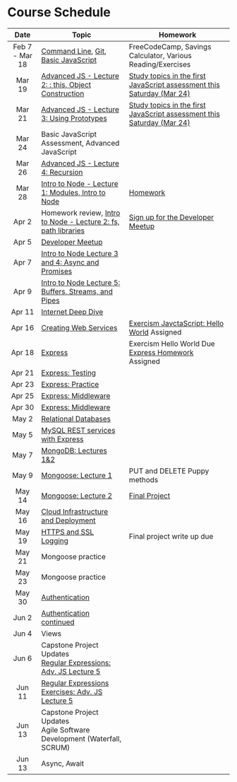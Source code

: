 # Course Schedule

|Date   | Topic  | Homework  |
|:---:|---|---|
| Feb 7 - Mar 18| [Command Line](lectures/02-command-line/README.md), [Git](lectures/03-source-control/README.md), [Basic JavaScript](lectures/04-javascript-basics/README.md)| FreeCodeCamp, Savings Calculator, Various Reading/Exercises|
|Mar 19| [Advanced JS - Lecture 2: : this, Object Construction](lectures/05-advanced-javascript/) |[Study topics in the first JavaScript assessment this Saturday (Mar 24)](assessment-js-git-topics.md)|
|Mar 21| [Advanced JS - Lecture 3: Using Prototypes](lectures/05-advanced-javascript/) |[Study topics in the first JavaScript assessment this Saturday (Mar 24)](assessment-js-git-topics.md)|
|Mar 24| Basic JavaScript Assessment, Advanced JavaScript||
|Mar 26| [Advanced JS - Lecture 4: Recursion](lectures/05-advanced-javascript/)||
|Mar 28| [Intro to Node - Lecture 1: Modules, Intro to Node](lectures/06-intro-to-node/)|[Homework](https://classroom.github.com/a/WoLDoaz)|
|Apr 2| Homework review, [Intro to Node - Lecture 2: fs, path libraries](lectures/06-intro-to-node/)|[Sign up for the Developer Meetup](https://www.meetup.com/fayettevillejs/events/248956984/)|
|Apr 5| [Developer Meetup](https://www.meetup.com/fayettevillejs/events/248956984/) ||
|Apr 7| [Intro to Node Lecture 3 and 4: Async and Promises](lectures/06-intro-to-node/) ||
|Apr 9| [Intro to Node Lecture 5: Buffers, Streams, and Pipes](lectures/06-intro-to-node/) ||
|Apr 11| [Internet Deep Dive](lectures/07-internet-deep-dive/) ||
|Apr 16| [Creating Web Services](lectures/08-creating-web-services/) |[Exercism JavctaScript: Hello World](http://exercism.io/languages/javascript/about) Assigned|
|Apr 18| [Express](lectures/09-express/) | Exercism Hello World Due <br/>[Express Homework](lectures/09-express/homework01.md) Assigned |
|Apr 21| [Express: Testing](lectures/09-express/) ||
|Apr 23| [Express: Practice](lectures/12-express-practice/) ||
|Apr 25| [Express: Middleware](lectures/09-express/) ||
|Apr 30| [Express: Middleware](lectures/09-express/) ||
|May 2| [Relational Databases](lectures/14-relational-databases/) ||
|May 5| [MySQL REST services with Express](lectures/14-relational-databases/) ||
|May 7| [MongoDB: Lectures 1&2](lectures/15-mongodb/) ||
|May 9| [Mongoose: Lecture 1](lectures/16-mongoose/) | PUT and DELETE Puppy methods|
|May 14| [Mongoose: Lecture 2](lectures/16-mongoose/) |[Final Project](./finalproject.md)|
|May 16| [Cloud Infrastructure and Deployment](lectures/17-cloud-infrastructure/) ||
|May 19| [HTTPS and SSL](lectures/18-http-and-ssl/)<br/>[Logging](lectures/19-logging/)|Final project write up due|
|May 21| Mongoose practice||
|May 23| Mongoose practice||
|May 30| [Authentication](lectures/20-authentication/)||
|Jun 2| [Authentication continued](lectures/20-authentication/)||
|Jun 4| Views ||
|Jun 6| Capstone Project Updates<br />[Regular Expressions: Adv. JS Lecture 5](lectures/05-advanced-javascript/) ||
|Jun 11| [Regular Expressions Exercises: Adv. JS Lecture 5](lectures/05-advanced-javascript/) ||
|Jun 13| Capstone Project Updates<br /> Agile Software Development (Waterfall, SCRUM)||
|Jun 13| Async, Await<br/> ||
